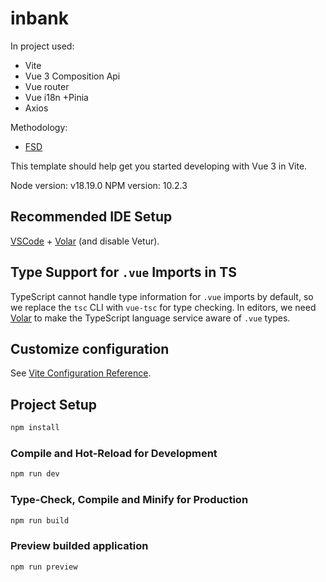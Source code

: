 # inbank

In project used:
+ Vite
+ Vue 3 Composition Api
+ Vue router
+ Vue i18n
+Pinia
+ Axios

Methodology: 
 + [FSD](https://feature-sliced.design/docs/get-started/overview)

This template should help get you started developing with Vue 3 in Vite.

Node version: v18.19.0
NPM version: 10.2.3

## Recommended IDE Setup

[VSCode](https://code.visualstudio.com/) + [Volar](https://marketplace.visualstudio.com/items?itemName=Vue.volar) (and disable Vetur).

## Type Support for `.vue` Imports in TS

TypeScript cannot handle type information for `.vue` imports by default, so we replace the `tsc` CLI with `vue-tsc` for type checking. In editors, we need [Volar](https://marketplace.visualstudio.com/items?itemName=Vue.volar) to make the TypeScript language service aware of `.vue` types.

## Customize configuration

See [Vite Configuration Reference](https://vitejs.dev/config/).

## Project Setup

```sh
npm install
```

### Compile and Hot-Reload for Development

```sh
npm run dev
```

### Type-Check, Compile and Minify for Production

```sh
npm run build
```

### Preview builded application

```sh
npm run preview
```


